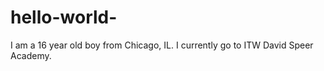 # hello-world-
I am a 16 year old boy from Chicago, IL. I currently go to ITW David Speer Academy. 
